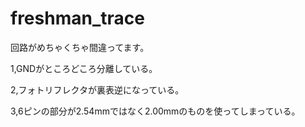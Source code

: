 # freshman_trace

回路がめちゃくちゃ間違ってます。

1,GNDがところどころ分離している。

2,フォトリフレクタが裏表逆になっている。

3,6ピンの部分が2.54mmではなく2.00mmのものを使ってしまっている。










